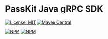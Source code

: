 PassKit Java gRPC SDK
=====================

[![License: MIT](https://img.shields.io/badge/License-MIT-yellow.svg)](https://opensource.org/licenses/MIT)
[![Maven Central](https://img.shields.io/maven-central/v/com.passkit.grpc/sdk.svg?label=Maven%20Central)](https://search.maven.org/artifact/com.passkit.grpc/sdk)

[![NPM](https://img.shields.io/npm/v/passkit-node-sdk)](https://www.npmjs.com/package/passkit-node-sdk)
[![NPM](https://img.shields.io/npm/v/passkit-node-sdk)](https://www.npmjs.com/package/passkit-node-sdk)


